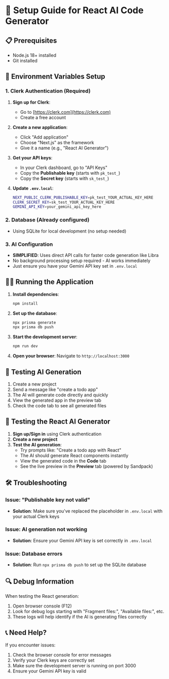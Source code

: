 # 🚀 Setup Guide for React AI Code Generator

## 📋 Prerequisites

- Node.js 18+ installed
- Git installed

## 🔑 Environment Variables Setup

### 1. Clerk Authentication (Required)

1. **Sign up for Clerk**:
   - Go to [https://clerk.com](https://clerk.com)
   - Create a free account

2. **Create a new application**:
   - Click "Add application"
   - Choose "Next.js" as the framework
   - Give it a name (e.g., "React AI Generator")

3. **Get your API keys**:
   - In your Clerk dashboard, go to "API Keys"
   - Copy the **Publishable key** (starts with `pk_test_`)
   - Copy the **Secret key** (starts with `sk_test_`)

4. **Update `.env.local`**:
   ```bash
   NEXT_PUBLIC_CLERK_PUBLISHABLE_KEY=pk_test_YOUR_ACTUAL_KEY_HERE
   CLERK_SECRET_KEY=sk_test_YOUR_ACTUAL_KEY_HERE
   GEMINI_API_KEY=your_gemini_api_key_here
   ```

### 2. Database (Already configured)
- Using SQLite for local development (no setup needed)

### 3. AI Configuration
- **SIMPLIFIED**: Uses direct API calls for faster code generation like Libra
- No background processing setup required - AI works immediately
- Just ensure you have your Gemini API key set in `.env.local`

## 🏃‍♂️ Running the Application

1. **Install dependencies**:
   ```bash
   npm install
   ```

2. **Set up the database**:
   ```bash
   npx prisma generate
   npx prisma db push
   ```

3. **Start the development server**:
   ```bash
   npm run dev
   ```

4. **Open your browser**:
   Navigate to `http://localhost:3000`

## 🧪 Testing AI Generation

1. Create a new project
2. Send a message like "create a todo app"
3. The AI will generate code directly and quickly
4. View the generated app in the preview tab
5. Check the code tab to see all generated files

## 🧪 Testing the React AI Generator

1. **Sign up/Sign in** using Clerk authentication
2. **Create a new project**
3. **Test the AI generation**:
   - Try prompts like: "Create a todo app with React"
   - The AI should generate React components instantly
   - View the generated code in the **Code** tab
   - See the live preview in the **Preview** tab (powered by Sandpack)

## 🛠️ Troubleshooting

### Issue: "Publishable key not valid"
- **Solution**: Make sure you've replaced the placeholder in `.env.local` with your actual Clerk keys

### Issue: AI generation not working
- **Solution**: Ensure your Gemini API key is set correctly in `.env.local`

### Issue: Database errors
- **Solution**: Run `npx prisma db push` to set up the SQLite database

## 🔍 Debug Information

When testing the React generation:
1. Open browser console (F12)
2. Look for debug logs starting with "Fragment files:", "Available files:", etc.
3. These logs will help identify if the AI is generating files correctly

## 📞 Need Help?

If you encounter issues:
1. Check the browser console for error messages
2. Verify your Clerk keys are correctly set
3. Make sure the development server is running on port 3000
4. Ensure your Gemini API key is valid